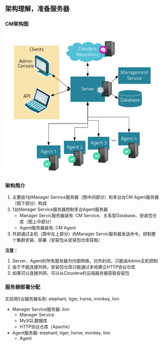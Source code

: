 ## 架构理解，准备服务器

### CM架构图
![CM架构图](cm_framework.png)

### 架构简介
1. 主要由1台Manager Service服务器（图中间部分）和多台台CM Agent服务器（图下部分）构成
2. 1台Manager Service服务器控制多台Agent服务器
	- Manager Servic服务器装有: CM Service、关系型Database、安装包仓库（图上中部分）
	- Agent服务器装有: CM Agent
3. 外部通过主机（图中左上部分）向Manager Servic服务器发送命令，控制整个集群安装、部署（安装包从安装包仓库获取）

**注意：**
1. Server、Agent的所有服务器为内部网络，对外封闭，只能由Admin主机控制
2. 由于不能连接外网，安装包仓库只能通过本地建立HTTP协议仓库
3. 如果可以连接外网，可以从Cloudera的云端服务器获取安装包

### 服务器部署分配
实验用5台服务器名称: elephant, tiger, horse, monkey, lion
- Manager Service服务器: lion
	- Manager Service
	- MySQL数据库
	- HTTP协议仓库（Apache）
- Agent服务器: elephant, tiger, horse, monkey, lion
	- Agent
